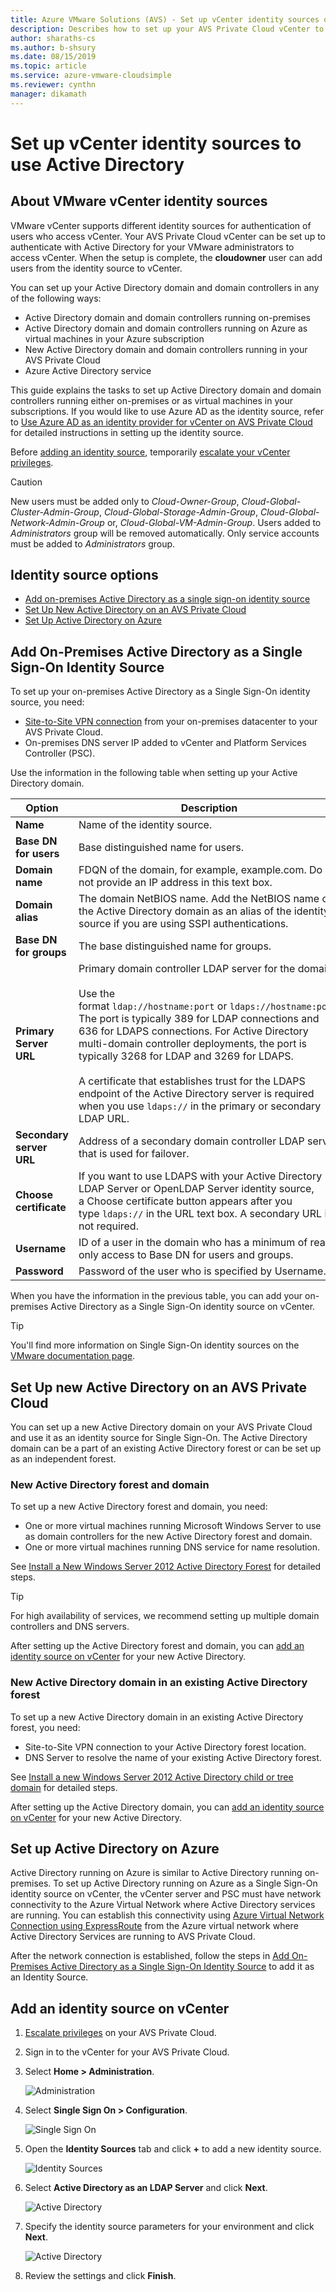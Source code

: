 ```yaml
--- 
title: Azure VMware Solutions (AVS) - Set up vCenter identity sources on AVS Private Cloud
description: Describes how to set up your AVS Private Cloud vCenter to authenticate with Active Directory for VMware administrators to access vCenter
author: sharaths-cs 
ms.author: b-shsury 
ms.date: 08/15/2019 
ms.topic: article 
ms.service: azure-vmware-cloudsimple 
ms.reviewer: cynthn 
manager: dikamath 
---
```


# Set up vCenter identity sources to use Active Directory

## About VMware vCenter identity sources

VMware vCenter supports different identity sources for authentication of users who access vCenter. Your AVS Private Cloud vCenter can be set up to authenticate with Active Directory for your VMware administrators to access vCenter. When the setup is complete, the **cloudowner** user can add users from the identity source to vCenter. 

You can set up your Active Directory domain and domain controllers in any of the following ways:

* Active Directory domain and domain controllers running on-premises
* Active Directory domain and domain controllers running on Azure as virtual machines in your Azure subscription
* New Active Directory domain and domain controllers running in your AVS Private Cloud
* Azure Active Directory service

This guide explains the tasks to set up Active Directory domain and domain controllers running either on-premises or as virtual machines in your subscriptions. If you would like to use Azure AD as the identity source, refer to [Use Azure AD as an identity provider for vCenter on AVS Private Cloud](azure-ad.md) for detailed instructions in setting up the identity source.

Before [adding an identity source](#add-an-identity-source-on-vcenter), temporarily [escalate your vCenter privileges](escalate-private-cloud-privileges.md).

> [!CAUTION]
> New users must be added only to *Cloud-Owner-Group*, *Cloud-Global-Cluster-Admin-Group*, *Cloud-Global-Storage-Admin-Group*, *Cloud-Global-Network-Admin-Group* or, *Cloud-Global-VM-Admin-Group*.  Users added to *Administrators* group will be removed automatically.  Only service accounts must be added to *Administrators* group.	


## Identity source options

* [Add on-premises Active Directory as a single sign-on identity source](#add-on-premises-active-directory-as-a-single-sign-on-identity-source)
* [Set Up New Active Directory on an AVS Private Cloud](#set-up-new-active-directory-on-an-avs-private-cloud)
* [Set Up Active Directory on Azure](#set-up-active-directory-on-azure)

## Add On-Premises Active Directory as a Single Sign-On Identity Source

To set up your on-premises Active Directory as a Single Sign-On identity source, you need:

* [Site-to-Site VPN connection](vpn-gateway.md#set-up-a-site-to-site-vpn-gateway) from your on-premises datacenter to your AVS Private Cloud.
* On-premises DNS server IP added to vCenter and Platform Services Controller (PSC).

Use the information in the following table when setting up your Active Directory domain.

| **Option** | **Description** |
|------------|-----------------|
| **Name** | Name of the identity source. |
| **Base DN for users** | Base distinguished name for users. |
| **Domain name** | FDQN of the domain, for example, example.com. Do not provide an IP address in this text box. |
| **Domain alias** | The domain NetBIOS name. Add the NetBIOS name of the Active Directory domain as an alias of the identity source if you are using SSPI authentications. |
| **Base DN for groups** | The base distinguished name for groups. |
| **Primary Server URL** | Primary domain controller LDAP server for the domain.<br><br>Use the format `ldap://hostname:port` or `ldaps://hostname:port`. The port is typically 389 for LDAP connections and 636 for LDAPS connections. For Active Directory multi-domain controller deployments, the port is typically 3268 for LDAP and 3269 for LDAPS.<br><br>A certificate that establishes trust for the LDAPS endpoint of the Active Directory server is required when you use `ldaps://` in the primary or secondary LDAP URL. |
| **Secondary server URL** | Address of a secondary domain controller LDAP server that is used for failover. |
| **Choose certificate** | If you want to use LDAPS with your Active Directory LDAP Server or OpenLDAP Server identity source, a Choose certificate button appears after you type `ldaps://` in the URL text box. A secondary URL is not required. |
| **Username** | ID of a user in the domain who has a minimum of read-only access to Base DN for users and groups. |
| **Password** | Password of the user who is specified by Username. |

When you have the information in the previous table, you can add your on-premises Active Directory as a Single Sign-On identity source on vCenter.

> [!TIP]
> You'll find more information on Single Sign-On identity sources on the [VMware documentation page](https://docs.vmware.com/en/VMware-vSphere/6.5/com.vmware.psc.doc/GUID-B23B1360-8838-4FF2-B074-71643C4CB040.html).

## Set Up new Active Directory on an AVS Private Cloud

You can set up a new Active Directory domain on your AVS Private Cloud and use it as an identity source for Single Sign-On. The Active Directory domain can be a part of an existing Active Directory forest or can be set up as an independent forest.

### New Active Directory forest and domain

To set up a new Active Directory forest and domain, you need:

* One or more virtual machines running Microsoft Windows Server to use as domain controllers for the new Active Directory forest and domain.
* One or more virtual machines running DNS service for name resolution.

See [Install a New Windows Server 2012 Active Directory Forest](https://docs.microsoft.com/windows-server/identity/ad-ds/deploy/install-a-new-windows-server-2012-active-directory-forest--level-200-) for detailed steps.

> [!TIP]
> For high availability of services, we recommend setting up multiple domain controllers and DNS servers.

After setting up the Active Directory forest and domain, you can [add an identity source on vCenter](#add-an-identity-source-on-vcenter) for your new Active Directory.

### New Active Directory domain in an existing Active Directory forest

To set up a new Active Directory domain in an existing Active Directory forest, you need:

* Site-to-Site VPN connection to your Active Directory forest location.
* DNS Server to resolve the name of your existing Active Directory forest.

See [Install a new Windows Server 2012 Active Directory child or tree domain](https://docs.microsoft.com/windows-server/identity/ad-ds/deploy/install-a-new-windows-server-2012-active-directory-child-or-tree-domain--level-200-) for detailed steps.

After setting up the Active Directory domain, you can [add an identity source on vCenter](#add-an-identity-source-on-vcenter) for your new Active Directory.

## Set up Active Directory on Azure

Active Directory running on Azure is similar to Active Directory running on-premises. To set up Active Directory running on Azure as a Single Sign-On identity source on vCenter, the vCenter server and PSC must have network connectivity to the Azure Virtual Network where Active Directory services are running. You can establish this connectivity using [Azure Virtual Network Connection using ExpressRoute](azure-expressroute-connection.md) from the Azure virtual network where Active Directory Services are running to AVS Private Cloud.

After the network connection is established, follow the steps in [Add On-Premises Active Directory as a Single Sign-On Identity Source](#add-on-premises-active-directory-as-a-single-sign-on-identity-source) to add it as an Identity Source. 

## Add an identity source on vCenter

1. [Escalate privileges](escalate-private-cloud-privileges.md) on your AVS Private Cloud.

2. Sign in to the vCenter for your AVS Private Cloud.

3. Select **Home > Administration**.

    ![Administration](media/OnPremAD01.png)

4. Select **Single Sign On > Configuration**.

    ![Single Sign On](media/OnPremAD02.png)

5. Open the **Identity Sources** tab and click **+** to add a new identity source.

    ![Identity Sources](media/OnPremAD03.png)

6. Select **Active Directory as an LDAP Server** and click **Next**.

    ![Active Directory](media/OnPremAD04.png)

7. Specify the identity source parameters for your environment and click **Next**.

    ![Active Directory](media/OnPremAD05.png)

8. Review the settings and click **Finish**.
